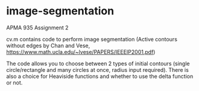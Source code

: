 # image-segmentation
APMA 935 Assignment 2

cv.m contains code to perform image segmentation (Active contours without edges by Chan and Vese, https://www.math.ucla.edu/~lvese/PAPERS/IEEEIP2001.pdf)

The code allows you to choose between 2 types of initial contours (single circle/rectangle and many circles at once, radius input required). 
There is also a choice for Heaviside functions and whether to use the delta function or not.
